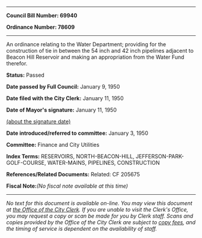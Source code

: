 

********

**Council Bill Number: 69940**
   
**Ordinance Number: 78609**
********

 An ordinance relating to the Water Department; providing for the construction of tie in between the 54 inch and 42 inch pipelines adjacent to Beacon Hill Reservoir and making an appropriation from the Water Fund therefor.

**Status:** Passed
   
**Date passed by Full Council:** January 9, 1950
   
**Date filed with the City Clerk:** January 11, 1950
   
**Date of Mayor's signature:** January 11, 1950
   
[(about the signature date)](/~public/approvaldate.htm)
   
   
   
**Date introduced/referred to committee:** January 3, 1950
   
**Committee:** Finance and City Utilities
   
   
**Index Terms:** RESERVOIRS, NORTH-BEACON-HILL, JEFFERSON-PARK-GOLF-COURSE, WATER-MAINS, PIPELINES, CONSTRUCTION

**References/Related Documents:** Related: CF 205675

**Fiscal Note:**_(No fiscal note available at this time)_
********

_No text for this document is available on-line. You may view this document at [the Office of the City Clerk](http://www.seattle.gov/leg/clerk/contactUs.htm). If you are unable to visit the Clerk's Office, you may request a copy or scan be made for you by Clerk staff. Scans and copies provided by the Office of the City Clerk are subject to [copy fees](http://clerk.seattle.gov/~public/clerkfees.htm), and the timing of service is dependent on the availability of staff._


